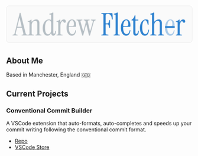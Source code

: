 # ![NameBanner](NameBanner.svg)

## About Me

Based in Manchester, England 🇬🇧

## Current Projects

### Conventional Commit Builder

A VSCode extension that auto-formats, auto-completes and speeds up your commit writing following the conventional commit format.

- [Repo](https://github.com/fletch-r/conventional-commit-builder)
- [VSCode Store](https://marketplace.visualstudio.com/items?itemName=fletch-r.conventional-commit-builder)
